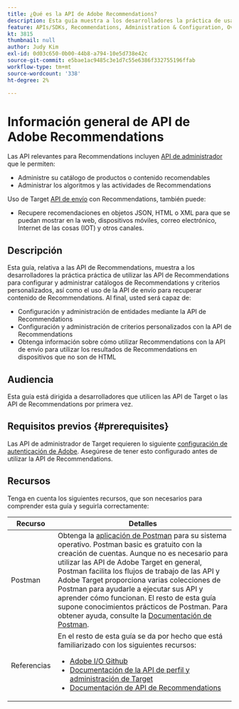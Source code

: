 ```yaml
---
title: ¿Qué es la API de Adobe Recommendations?
description: Esta guía muestra a los desarrolladores la práctica de usar las API de Recommendations de Adobe Target para configurar y administrar catálogos de Recommendations y criterios personalizados, así como el uso de la API de envío para recuperar contenido de Recommendations.
feature: APIs/SDKs, Recommendations, Administration & Configuration, Overview
kt: 3815
thumbnail: null
author: Judy Kim
exl-id: 0d03c650-0b00-44b8-a794-10e5d738e42c
source-git-commit: e5bae1ac9485c3e1d7c55e6386f332755196ffab
workflow-type: tm+mt
source-wordcount: '338'
ht-degree: 2%

---
```


# Información general de API de Adobe Recommendations

Las API relevantes para Recommendations incluyen [API de administrador](../../before-administer/target-api-overview.md) que le permiten:

* Administre su catálogo de productos o contenido recomendables
* Administrar los algoritmos y las actividades de Recommendations

Uso de Target [API de envío](../../implement/delivery-api/overview.md) con Recommendations, también puede:

* Recupere recomendaciones en objetos JSON, HTML o XML para que se puedan mostrar en la web, dispositivos móviles, correo electrónico, Internet de las cosas (IOT) y otros canales.

## Descripción

Esta guía, relativa a las API de Recommendations, muestra a los desarrolladores la práctica práctica de utilizar las API de Recommendations para configurar y administrar catálogos de Recommendations y criterios personalizados, así como el uso de la API de envío para recuperar contenido de Recommendations. Al final, usted será capaz de:

* Configuración y administración de entidades mediante la API de Recommendations
* Configuración y administración de criterios personalizados con la API de Recommendations
* Obtenga información sobre cómo utilizar Recommendations con la API de envío para utilizar los resultados de Recommendations en dispositivos que no son de HTML

## Audiencia

Esta guía está dirigida a desarrolladores que utilicen las API de Target o las API de Recommendations por primera vez.

## Requisitos previos   {#prerequisites}

Las API de administrador de Target requieren lo siguiente [configuración de autenticación de Adobe](../configure-authentication.md). Asegúrese de tener esto configurado antes de utilizar la API de Recommendations.

## Recursos

Tenga en cuenta los siguientes recursos, que son necesarios para comprender esta guía y seguirla correctamente:

| Recurso | Detalles |
| --- | --- |
| Postman | Obtenga la [aplicación de Postman](https://www.postman.com/downloads/) para su sistema operativo. Postman basic es gratuito con la creación de cuentas. Aunque no es necesario para utilizar las API de Adobe Target en general, Postman facilita los flujos de trabajo de las API y Adobe Target proporciona varias colecciones de Postman para ayudarle a ejecutar sus API y aprender cómo funcionan. El resto de esta guía supone conocimientos prácticos de Postman. Para obtener ayuda, consulte la [Documentación de Postman](https://learning.getpostman.com/). |
| Referencias | En el resto de esta guía se da por hecho que está familiarizado con los siguientes recursos:<UL><li>[Adobe I/O Github](https://github.com/adobeio)</li><li>[Documentación de la API de perfil y administración de Target](../../administer/admin-api/admin-api-overview-new.md)</li><li>[Documentación de API de Recommendations](https://developers.adobetarget.com/api/recommendations/)</li></UL> |
